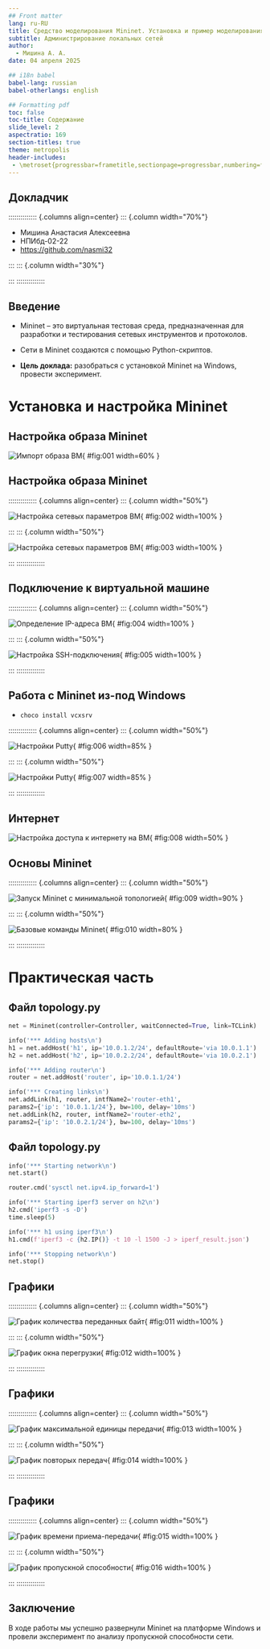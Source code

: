 ```yaml
---
## Front matter
lang: ru-RU
title: Средство моделирования Mininet. Установка и пример моделирования. 
subtitle: Администрирование локальных сетей
author:
  - Мишина А. А.
date: 04 апреля 2025

## i18n babel
babel-lang: russian
babel-otherlangs: english

## Formatting pdf
toc: false
toc-title: Содержание
slide_level: 2
aspectratio: 169
section-titles: true
theme: metropolis
header-includes:
 - \metroset{progressbar=frametitle,sectionpage=progressbar,numbering=fraction}
---
```


## Докладчик

:::::::::::::: {.columns align=center}
::: {.column width="70%"}

  * Мишина Анастасия Алексеевна
  * НПИбд-02-22
  * <https://github.com/nasmi32>

:::
::: {.column width="30%"}


:::
::::::::::::::

## Введение

- Mininet – это виртуальная тестовая среда, предназначенная для разработки и тестирования сетевых инструментов и протоколов.

- Сети в Mininet создаются с помощью Python-скриптов.

- **Цель доклада:** разобраться с установкой Mininet на Windows, провести эксперимент.

# Установка и настройка Mininet

## Настройка образа Mininet

![Импорт образа ВМ](image/1.png){ #fig:001 width=60% }

## Настройка образа Mininet

:::::::::::::: {.columns align=center}
::: {.column width="50%"}

![Настройка сетевых параметров ВМ](image/2.png){ #fig:002 width=100% }

:::
::: {.column width="50%"}

![Настройка сетевых параметров ВМ](image/3.png){ #fig:003 width=100% }

:::
::::::::::::::

## Подключение к виртуальной машине

:::::::::::::: {.columns align=center}
::: {.column width="50%"}

![Определение IP-адреса ВМ](image/4.png){ #fig:004 width=100% }

:::
::: {.column width="50%"}

![Настройка SSH-подключения](image/5.png){ #fig:005 width=100% }

:::
::::::::::::::

## Работа с Mininet из-под Windows

- `choco install vcxsrv`

:::::::::::::: {.columns align=center}
::: {.column width="50%"}

![Настройки Putty](image/6.png){ #fig:006 width=85% }

:::
::: {.column width="50%"}

![Настройки Putty](image/7.png){ #fig:007 width=85% }

:::
::::::::::::::

## Интернет

![Настройка доступа к интернету на ВМ](image/8.png){ #fig:008 width=50% }

## Основы Mininet

:::::::::::::: {.columns align=center}
::: {.column width="50%"}

![Запуск Mininet с минимальной топологией](image/9.png){ #fig:009 width=90% }

:::
::: {.column width="50%"}

![Базовые команды Mininet](image/10.png){ #fig:010 width=80% }

:::
::::::::::::::

# Практическая часть

## Файл topology.py

```Python
net = Mininet(controller=Controller, waitConnected=True, link=TCLink)  

info('*** Adding hosts\n')
h1 = net.addHost('h1', ip='10.0.1.2/24', defaultRoute='via 10.0.1.1')
h2 = net.addHost('h2', ip='10.0.2.2/24', defaultRoute='via 10.0.2.1')

info('*** Adding router\n')
router = net.addHost('router', ip='10.0.1.1/24')

info('*** Creating links\n')
net.addLink(h1, router, intfName2='router-eth1',
params2={'ip': '10.0.1.1/24'}, bw=100, delay='10ms')
net.addLink(h2, router, intfName2='router-eth2',
params2={'ip': '10.0.2.1/24'}, bw=100, delay='10ms')
```

## Файл topology.py

```Python
info('*** Starting network\n')
net.start()

router.cmd('sysctl net.ipv4.ip_forward=1')

info('*** Starting iperf3 server on h2\n')
h2.cmd('iperf3 -s -D')
time.sleep(5)

info('*** h1 using iperf3\n')
h1.cmd(f'iperf3 -c {h2.IP()} -t 10 -l 1500 -J > iperf_result.json')

info('*** Stopping network\n')
net.stop()
```

## Графики

:::::::::::::: {.columns align=center}
::: {.column width="50%"}

![График количества переданных байт](image/bytes.png){ #fig:011 width=100% }

:::
::: {.column width="50%"}

![График окна перегрузки](image/cwnd.png){ #fig:012 width=100% }

:::
::::::::::::::

## Графики

:::::::::::::: {.columns align=center}
::: {.column width="50%"}

![График максимальной единицы передачи](image/MTU.png){ #fig:013 width=100% }

:::
::: {.column width="50%"}

![График повторых передач](image/retransmits.png){ #fig:014 width=100% }

:::
::::::::::::::

## Графики

:::::::::::::: {.columns align=center}
::: {.column width="50%"}

![График времени приема-передачи](image/RTT.png){ #fig:015 width=100% }

:::
::: {.column width="50%"}

![График пропускной способности](image/throughput.png){ #fig:016 width=100% }

:::
::::::::::::::

## Заключение

В ходе работы мы успешно развернули Mininet на платформе Windows и провели эксперимент по анализу пропускной способности сети.